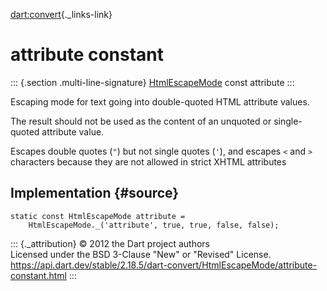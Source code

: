[dart:convert](../../dart-convert/dart-convert-library){._links-link}

attribute constant
==================

::: {.section .multi-line-signature}
[HtmlEscapeMode](../htmlescapemode-class) const attribute
:::

Escaping mode for text going into double-quoted HTML attribute values.

The result should not be used as the content of an unquoted or
single-quoted attribute value.

Escapes double quotes (`"`) but not single quotes (`'`), and escapes `<`
and `>` characters because they are not allowed in strict XHTML
attributes

Implementation {#source}
--------------

``` {.language-dart data-language="dart"}
static const HtmlEscapeMode attribute =
    HtmlEscapeMode._('attribute', true, true, false, false);
```

::: {._attribution}
© 2012 the Dart project authors\
Licensed under the BSD 3-Clause \"New\" or \"Revised\" License.\
<https://api.dart.dev/stable/2.18.5/dart-convert/HtmlEscapeMode/attribute-constant.html>
:::
